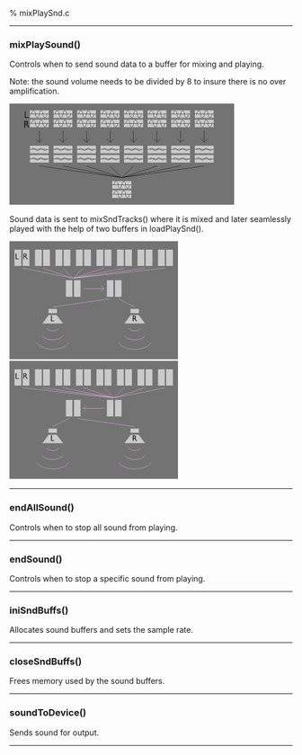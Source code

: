 % mixPlaySnd.c

---

### mixPlaySound()

Controls when to send sound data to a buffer for mixing and playing.

Note: the sound volume needs to be divided by 8 to insure there is no over amplification.

![](0.png)

Sound data is sent to mixSndTracks() where it is mixed and later seamlessly played with the help of two buffers in loadPlaySnd().

![](1.png) ![](2.png)

---

### endAllSound()

Controls when to stop all sound from playing.

---

### endSound()

Controls when to stop a specific sound from playing.

---

### iniSndBuffs()

Allocates sound buffers and sets the sample rate.

---

### closeSndBuffs()

Frees memory used by the sound buffers.

---

### soundToDevice()

Sends sound for output.

---

